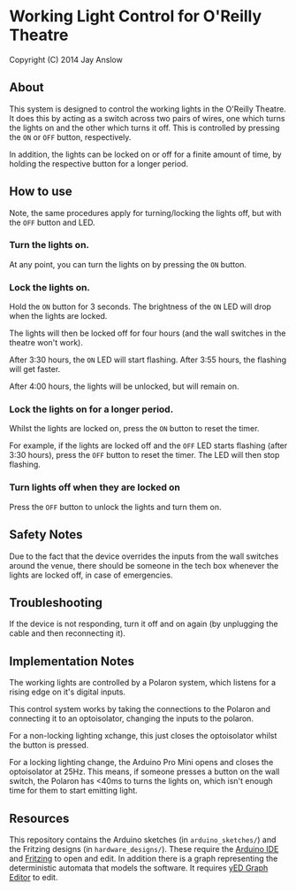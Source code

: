 Working Light Control for O'Reilly Theatre
==========================================

Copyright (C) 2014 Jay Anslow

About
-----
This system is designed to control the working lights in the O'Reilly Theatre. It does this by acting as a switch across two pairs of wires, one which turns the lights on and the other which turns it off. This is controlled by pressing the `ON` or `OFF` button, respectively.

In addition, the lights can be locked on or off for a finite amount of time, by holding the respective button for a longer period.

How to use
----------
Note, the same procedures apply for turning/locking the lights off, but with the `OFF` button and LED.

### Turn the lights on.
At any point, you can turn the lights on by pressing the `ON` button.

### Lock the lights on.
Hold the `ON` button for 3 seconds. The brightness of the `ON` LED will drop when the lights are locked.

The lights will then be locked off for four hours (and the wall switches in the theatre won't work).

After 3:30 hours, the `ON` LED will start flashing. After 3:55 hours, the flashing will get faster.

After 4:00 hours, the lights will be unlocked, but will remain on.

### Lock the lights on for a longer period.
Whilst the lights are locked on, press the `ON` button to reset the timer.

For example, if the lights are locked off and the `OFF` LED starts flashing (after 3:30 hours), press the `OFF` button to reset the timer. The LED will then stop flashing.

### Turn lights off when they are locked on
Press the `OFF` button to unlock the lights and turn them on.

Safety Notes
------------
Due to the fact that the device overrides the inputs from the wall switches around the venue, there should be someone in the tech box whenever the lights are locked off, in case of emergencies.

Troubleshooting
---------------
If the device is not responding, turn it off and on again (by unplugging the cable and then reconnecting it).

Implementation Notes
--------------------
The working lights are controlled by a Polaron system, which listens for a rising edge on it's digital inputs.

This control system works by taking the connections to the Polaron and connecting it to an optoisolator, changing the inputs to the polaron.

For a non-locking lighting xchange, this just closes the optoisolator whilst the button is pressed.

For a locking lighting change, the Arduino Pro Mini opens and closes the optoisolator at 25Hz. This means, if someone presses a button on the wall switch, the Polaron has <40ms to turns the lights on, which isn't enough time for them to start emitting light.

Resources
---------
This repository contains the Arduino sketches (in `arduino_sketches/`) and the Fritzing designs (in `hardware_designs/`). These require the [Arduino IDE](http://arduino.cc/en/main/software) and [Fritzing](http://fritzing.org/download/) to open and edit.
In addition there is a graph representing the deterministic automata that models the software. It requires [yED Graph Editor](http://www.yworks.com/en/products_yed_about.html) to edit.